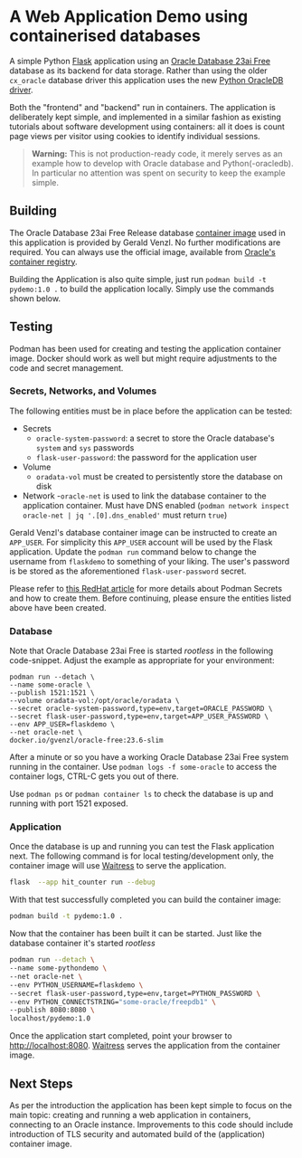 # A Web Application Demo using containerised databases

A simple Python [Flask](https://palletsprojects.com/p/flask/) application using an [Oracle Database 23ai Free](https://www.oracle.com/database/free/) database as its backend for data storage. Rather than using the older `cx_oracle` database driver this application uses the new [Python OracleDB driver](https://oracle.github.io/python-oracledb/).

Both the "frontend" and "backend" run in containers. The application is deliberately kept simple, and implemented in a similar fashion as existing tutorials about software development using containers: all it does is count page views per visitor using cookies to identify individual sessions.

> **Warning:** This is not production-ready code, it merely serves as an example how to develop with Oracle database and Python(-oracledb). In particular no attention was spent on security to keep the example simple.

## Building

The Oracle Database 23ai Free Release database [container image](https://hub.docker.com/r/gvenzl/oracle-free) used in this application is provided by Gerald Venzl. No further modifications are required. You can always use the official image, available from [Oracle's container registry](https://container-registry.oracle.com/ords/ocr/ba/database/free).

Building the Application is also quite simple, just run `podman build -t pydemo:1.0 .` to build the application locally. Simply use the commands shown below.

## Testing

Podman has been used for creating and testing the application container image. Docker should work as well but might require adjustments to the code and secret management.

### Secrets, Networks, and Volumes

The following entities must be in place before the application can be tested:

- Secrets
  - `oracle-system-password`: a secret to store the Oracle database's `system` and `sys` passwords
  - `flask-user-password`: the password for the application user
- Volume
  - `oradata-vol` must be created to persistently store the database on disk
- Network
  -`oracle-net` is used to link the database container to the application container. Must have DNS enabled (`podman network inspect oracle-net | jq '.[0].dns_enabled'` must return `true`)

Gerald Venzl's database container image can be instructed to create an `APP_USER`. For simplicity this `APP_USER` account will be used by the Flask application. Update the `podman run` command below to change the username from `flaskdemo` to something of your liking. The user's password is be stored as the aforementioned `flask-user-password` secret.

Please refer to [this RedHat article](https://www.redhat.com/sysadmin/new-podman-secrets-command) for more details about Podman Secrets and how to create them. Before continuing, please ensure the entities listed above have been created.

### Database

Note that Oracle Database 23ai Free is started _rootless_ in the following code-snippet. Adjust the example as appropriate for your environment:

```shell
podman run --detach \
--name some-oracle \
--publish 1521:1521 \
--volume oradata-vol:/opt/oracle/oradata \
--secret oracle-system-password,type=env,target=ORACLE_PASSWORD \
--secret flask-user-password,type=env,target=APP_USER_PASSWORD \
--env APP_USER=flaskdemo \
--net oracle-net \
docker.io/gvenzl/oracle-free:23.6-slim
```

After a minute or so you have a working Oracle Database 23ai Free system running in the container. Use `podman logs -f some-oracle` to access the container logs, CTRL-C gets you out of there.

Use `podman ps` or `podman container ls` to check the database is up and running with port 1521 exposed.

### Application

Once the database is up and running you can test the Flask application next. The following command is for local testing/development only, the container image will use [Waitress](https://flask.palletsprojects.com/en/stable/deploying/waitress/) to serve the application.

```sh
flask  --app hit_counter run --debug
```

With that test successfully completed you can build the container image:

```bash
podman build -t pydemo:1.0 .
```

Now that the container has been built it can be started. Just like the database container it's started _rootless_

```bash
podman run --detach \
--name some-pythondemo \
--net oracle-net \
--env PYTHON_USERNAME=flaskdemo \
--secret flask-user-password,type=env,target=PYTHON_PASSWORD \
--env PYTHON_CONNECTSTRING="some-oracle/freepdb1" \
--publish 8080:8080 \
localhost/pydemo:1.0
```

Once the application start completed, point your browser to [http://localhost:8080](http://localhost:8080). [Waitress](https://flask.palletsprojects.com/en/stable/deploying/waitress/) serves the application from the container image.

## Next Steps

As per the introduction the application has been kept simple to focus on the main topic: creating and running a web application in containers, connecting to an Oracle instance. Improvements to this code should include introduction of TLS security and automated build of the (application) container image.
